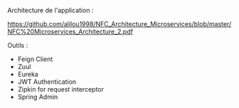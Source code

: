 Architecture de l'application : 

https://github.com/alilou1998/NFC_Architecture_Microservices/blob/master/NFC%20Microservices_Architecture_2.pdf

Outils :
- Feign Client
- Zuul 
- Eureka
- JWT Authentication
- Zipkin for request interceptor
- Spring Admin

